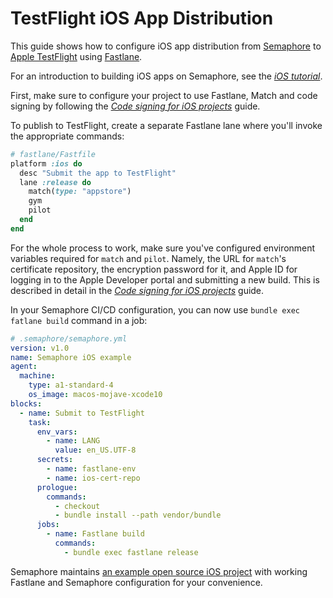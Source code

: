 # TestFlight iOS App Distribution

This guide shows how to configure iOS app distribution from
[Semaphore][semaphore] to [Apple TestFlight][testflight] using
[Fastlane][fastlane].

For an introduction to building iOS apps on Semaphore, see the _[iOS
tutorial][ios-tutorial]_.

First, make sure to configure your project to use Fastlane, Match and code
signing by following the _[Code signing for iOS projects][code-signing]_ guide.

To publish to TestFlight, create a separate Fastlane lane where you'll invoke
the appropriate commands:

```ruby
# fastlane/Fastfile
platform :ios do
  desc "Submit the app to TestFlight"
  lane :release do
    match(type: "appstore")
    gym
    pilot
  end
end
```

For the whole process to work, make sure you've configured environment variables
required for `match` and `pilot`. Namely, the URL for `match`'s certificate
repository, the encryption password for it, and Apple ID for logging in to the
Apple Developer portal and submitting a new build. This is described in detail
in the _[Code signing for iOS projects][code-signing]_ guide.

In your Semaphore CI/CD configuration, you can now use `bundle exec fatlane build` command in a job:

```yaml
# .semaphore/semaphore.yml
version: v1.0
name: Semaphore iOS example
agent:
  machine:
    type: a1-standard-4
    os_image: macos-mojave-xcode10
blocks:
  - name: Submit to TestFlight
    task:
      env_vars:
        - name: LANG
          value: en_US.UTF-8
      secrets:
        - name: fastlane-env
        - name: ios-cert-repo
      prologue:
        commands:
          - checkout
          - bundle install --path vendor/bundle
      jobs:
        - name: Fastlane build
          commands:
            - bundle exec fastlane release
```

Semaphore maintains [an example open source iOS project][demo-project] with
working Fastlane and Semaphore configuration for your convenience.

[semaphore]: https://semaphoreci.com
[testflight]: https://developer.apple.com/testflight/
[fastlane]: https://fastlane.tools
[ios-tutorial]: https://docs.semaphoreci.com/examples/ios-continuous-integration-with-xcode/
[code-signing]: https://docs.semaphoreci.com/examples/code-signing-for-ios-projects/
[demo-project]: https://github.com/semaphoreci-demos/semaphore-demo-ios-swift-xcode
